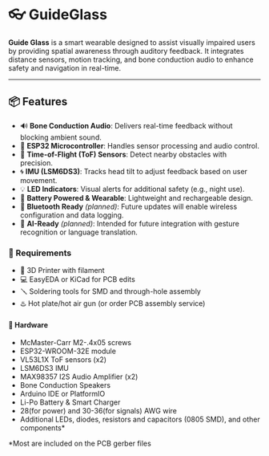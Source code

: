 # 👓 GuideGlass

**Guide Glass** is a smart wearable designed to assist visually impaired users by providing spatial awareness through auditory feedback. It integrates distance sensors, motion tracking, and bone conduction audio to enhance safety and navigation in real-time.

---

## 📦 Features

- 🔊 **Bone Conduction Audio**: Delivers real-time feedback without blocking ambient sound.
- 🧠 **ESP32 Microcontroller**: Handles sensor processing and audio control.
- 📏 **Time-of-Flight (ToF) Sensors**: Detect nearby obstacles with precision.
- 🌀 **IMU (LSM6DS3)**: Tracks head tilt to adjust feedback based on user movement.
- 💡 **LED Indicators**: Visual alerts for additional safety (e.g., night use).
- 🔋 **Battery Powered & Wearable**: Lightweight and rechargeable design.
- 📡 **Bluetooth Ready** *(planned)*: Future updates will enable wireless configuration and data logging.
- 🧠 **AI-Ready** *(planned)*: Intended for future integration with gesture recognition or language translation.

### 🧰 Requirements

- 🔬 3D Printer with filament
- 💻 EasyEDA or KiCad for PCB edits
- 🪛 Soldering tools for SMD and through-hole assembly
- ♨️ Hot plate/hot air gun (or order PCB assembly service)

#### 🔩 Hardware

- McMaster-Carr M2-.4x05 screws
- ESP32-WROOM-32E module
- VL53L1X ToF sensors (x2)
- LSM6DS3 IMU
- MAX98357 I2S Audio Amplifier (x2)
- Bone Conduction Speakers
- Arduino IDE or PlatformIO
- Li-Po Battery & Smart Charger
- 28(for power) and 30-36(for signals) AWG wire
- Additional LEDs, diodes, resistors and capacitors (0805 SMD), and other components*


*Most are included on the PCB gerber files
